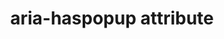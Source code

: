 ---
{
  "title": "aria-haspopup attribute",
  "description": "This attribute indicates the availability and type of interactive popup element, such as menu or dialog.\n\n Aria 1.0 values are well supported, such as `true`, `false`, and `menu` (which is the same as `true`). New values such as `dialog`, `grid`, `listbox`, and `tree` are not supported. This lack of support might cause significant issues for screen reader users. For example, `aria-haspopup=\"listbox\"` being announced as `aria-haspopup=\"menu\"` could lead users to think that something the behaves like a native `<select>` (`listbox`) is a `menu`.",
  "category": "aria",
  "keywords": [
    "aria-haspopup attribute"
  ],
  "last_test_date": "2019-04-02",
  "test_results_url": "https://a11ysupport.io/tech/aria/aria-haspopup_attribute",
  "test_url": "https://a11ysupport.io/tech/aria/aria-haspopup_attribute",
  "stats": {
    "jaws": {
      "chrome": {
        "75-86": "a"
      },
      "ie": {
        "11": "a"
      },
      "firefox": {
        "67-82": "a"
      },
      "edge": {
        "44": "a"
      }
    },
    "narrator": {
      "edge": {
        "44-86": "a"
      }
    },
    "nvda": {
      "chrome": {
        "75-86": "a"
      },
      "firefox": {
        "67-82": "a"
      },
      "ie": {
        "11": "a"
      },
      "edge": {
        "44.17763": "a"
      }
    },
    "talkback": {
      "and_chr": {
        "75-86": "a"
      }
    },
    "vo_ios": {
      "ios_saf": {
        "13.1-14.2": "y"
      }
    },
    "vo_macos": {
      "safari": {
        "13.0.2-14.0": "y"
      }
    },
    "orca": {
      "firefox": {
        "69-82": "a"
      }
    },
    "dragon_win": {
      "chrome": {
        "80-87": "na"
      }
    },
    "va_and": {
      "and_chr": {
        "80-87": "na"
      }
    },
    "vc_macos": {
      "safari": {
        "13.0.5-14.0.1": "na"
      }
    },
    "vc_ios": {
      "ios_saf": {
        "13.3.1-14.2": "na"
      }
    },
    "wsr": {
      "chrome": {
        "80-87": "na"
      }
    }
  },
  "links": {
    "NVDA issue for ARIA 1.1 values": "https://github.com/nvaccess/nvda/issues/8235",
    "JAWS issue for ARIA 1.1 values": "https://github.com/FreedomScientific/VFO-standards-support/issues/33",
    "ARIA spec for aria-haspopup": "https://www.w3.org/TR/wai-aria-1.1/#aria-haspopup"
  }
}
---